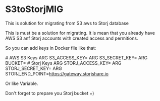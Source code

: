 # S3toStorjMIG
This is solution for migrating from S3 aws to Storj database

This is must be a solution for migrating. It is mean that you already have AWS S3 anf Storj accounts
with created access and permitions.

So you can add keys in Docker file like that:

\# AWS S3 Keys 
ARG S3_ACCESS_KEY=
ARG S3_SECRET_KEY=
ARG BUCKET=
\# Storj Keys
ARG STORJ_ACCESS_KEY=
ARG STORJ_SECRET_KEY=
ARG STORJ_END_POINT=https://gateway.storjshare.io

Or like Variable.

Don't forget to prepare you Storj bucket =)

